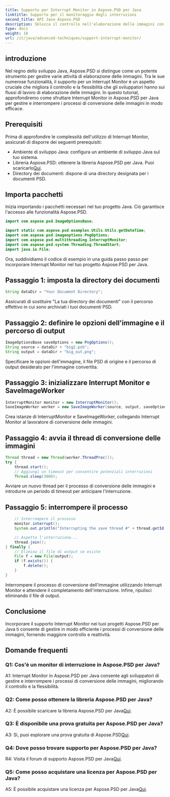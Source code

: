 ```yaml
---
title: Supporto per Interrupt Monitor in Aspose.PSD per Java
linktitle: Supporto per il monitoraggio degli interruzioni
second_title: API Java Aspose.PSD
description: Sblocca il controllo nell'elaborazione delle immagini con Aspose.PSD per Java. Impara a interrompere i processi per flussi di lavoro flessibili.
type: docs
weight: 18
url: /it/java/advanced-techniques/support-interrupt-monitor/
---
```

## introduzione

Nel regno dello sviluppo Java, Aspose.PSD si distingue come un potente strumento per gestire varie attività di elaborazione delle immagini. Tra le sue numerose funzionalità, il supporto per un Interrupt Monitor è un aspetto cruciale che migliora il controllo e la flessibilità che gli sviluppatori hanno sui flussi di lavoro di elaborazione delle immagini. In questo tutorial, approfondiremo come sfruttare Interrupt Monitor in Aspose.PSD per Java per gestire e interrompere i processi di conversione delle immagini in modo efficace.

## Prerequisiti

Prima di approfondire le complessità dell'utilizzo di Interrupt Monitor, assicurati di disporre dei seguenti prerequisiti:

- Ambiente di sviluppo Java: configura un ambiente di sviluppo Java sul tuo sistema.
-  Libreria Aspose.PSD: ottenere la libreria Aspose.PSD per Java. Puoi scaricarlo[Qui](https://releases.aspose.com/psd/java/).
- Directory dei documenti: dispone di una directory designata per i documenti PSD.

## Importa pacchetti

Inizia importando i pacchetti necessari nel tuo progetto Java. Ciò garantisce l'accesso alle funzionalità Aspose.PSD.

```java
import com.aspose.psd.ImageOptionsBase;

import static com.aspose.psd.examples.Utils.Utils.getDateTime;
import com.aspose.psd.imageoptions.PngOptions;
import com.aspose.psd.multithreading.InterruptMonitor;
import com.aspose.psd.system.Threading.ThreadStart;
import java.io.File;
```

Ora, suddividiamo il codice di esempio in una guida passo passo per incorporare Interrupt Monitor nel tuo progetto Aspose.PSD per Java.

## Passaggio 1: imposta la directory dei documenti

```java
String dataDir = "Your Document Directory";
```

Assicurati di sostituire "La tua directory dei documenti" con il percorso effettivo in cui sono archiviati i tuoi documenti PSD.

## Passaggio 2: definire le opzioni dell'immagine e il percorso di output

```java
ImageOptionsBase saveOptions = new PngOptions();
String source = dataDir + "big2.psb";
String output = dataDir + "big_out.png";
```

Specificare le opzioni dell'immagine, il file PSD di origine e il percorso di output desiderato per l'immagine convertita.

## Passaggio 3: inizializzare Interrupt Monitor e SaveImageWorker

```java
InterruptMonitor monitor = new InterruptMonitor();
SaveImageWorker worker = new SaveImageWorker(source, output, saveOptions, monitor);
```

Crea istanze di InterruptMonitor e SaveImageWorker, collegando Interrupt Monitor al lavoratore di conversione delle immagini.

## Passaggio 4: avvia il thread di conversione delle immagini

```java
Thread thread = new Thread(worker.ThreadProc());
try {
    thread.start();
    // Aggiungi un timeout per consentire potenziali interruzioni
    Thread.sleep(3000);
```

Avviare un nuovo thread per il processo di conversione delle immagini e introdurre un periodo di timeout per anticipare l'interruzione.

## Passaggio 5: interrompere il processo

```java
    // Interrompere il processo
    monitor.interrupt();
    System.out.println("Interrupting the save thread #" + thread.getId() + " at " + getDateTime().toString());

    // Aspetta l'interruzione...
    thread.join();
} finally {
    // Elimina il file di output se esiste
    File f = new File(output);
    if (f.exists()) {
        f.delete();
    }
}
```

Interrompere il processo di conversione dell'immagine utilizzando Interrupt Monitor e attendere il completamento dell'interruzione. Infine, ripulisci eliminando il file di output.

## Conclusione

Incorporare il supporto Interrupt Monitor nei tuoi progetti Aspose.PSD per Java ti consente di gestire in modo efficiente i processi di conversione delle immagini, fornendo maggiore controllo e reattività.

## Domande frequenti

### Q1: Cos'è un monitor di interruzione in Aspose.PSD per Java?

A1: Interrupt Monitor in Aspose.PSD per Java consente agli sviluppatori di gestire e interrompere i processi di conversione delle immagini, migliorando il controllo e la flessibilità.

### Q2: Come posso ottenere la libreria Aspose.PSD per Java?

A2: È possibile scaricare la libreria Aspose.PSD per Java[Qui](https://releases.aspose.com/psd/java/).

### Q3: È disponibile una prova gratuita per Aspose.PSD per Java?

 A3: Sì, puoi esplorare una prova gratuita di Aspose.PSD[Qui](https://releases.aspose.com/).

### Q4: Dove posso trovare supporto per Aspose.PSD per Java?

 R4: Visita il forum di supporto Aspose.PSD per Java[Qui](https://forum.aspose.com/c/psd/34).

### Q5: Come posso acquistare una licenza per Aspose.PSD per Java?

 A5: È possibile acquistare una licenza per Aspose.PSD per Java[Qui](https://purchase.aspose.com/buy).